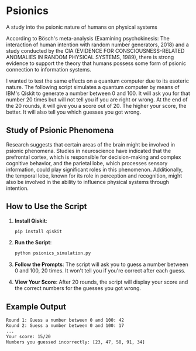 # Psionics
A study into the psionic nature of humans on physical systems

According to Bösch's meta-analysis (Examining psychokinesis: The interaction of human intention with random number generators, 2018) and a study conducted by the CIA (EVIDENCE FOR CONSCIOUSNESS-RELATED ANOMALIES IN RANDOM PHYSICAL SYSTEMS, 1989), there is strong evidence to support the theory that humans possess some form of psionic connection to information systems.

I wanted to test the same effects on a quantum computer due to its esoteric nature. The following script simulates a quantum computer by means of IBM's Qiskit to generate a number between 0 and 100. It will ask you for that number 20 times but will not tell you if you are right or wrong. At the end of the 20 rounds, it will give you a score out of 20. The higher your score, the better. It will also tell you which guesses you got wrong.

## Study of Psionic Phenomena

Research suggests that certain areas of the brain might be involved in psionic phenomena. Studies in neuroscience have indicated that the prefrontal cortex, which is responsible for decision-making and complex cognitive behavior, and the parietal lobe, which processes sensory information, could play significant roles in this phenomenon. Additionally, the temporal lobe, known for its role in perception and recognition, might also be involved in the ability to influence physical systems through intention.

## How to Use the Script

1. **Install Qiskit**:
    ```sh
    pip install qiskit
    ```

2. **Run the Script**:
    ```sh
    python psionics_simulation.py
    ```

3. **Follow the Prompts**: The script will ask you to guess a number between 0 and 100, 20 times. It won't tell you if you're correct after each guess.

4. **View Your Score**: After 20 rounds, the script will display your score and the correct numbers for the guesses you got wrong.

## Example Output

```sh
Round 1: Guess a number between 0 and 100: 42
Round 2: Guess a number between 0 and 100: 17
...
Your score: 15/20
Numbers you guessed incorrectly: [23, 47, 58, 91, 34]
